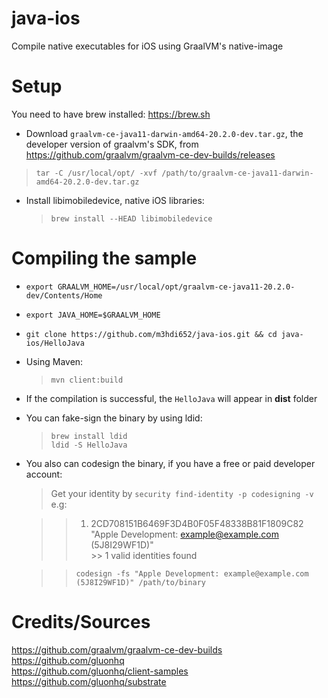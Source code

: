 # java-ios
Compile native executables for iOS using GraalVM's native-image

# Setup
You need to have brew installed: https://brew.sh
* Download `graalvm-ce-java11-darwin-amd64-20.2.0-dev.tar.gz`, the developer version of graalvm's SDK, from https://github.com/graalvm/graalvm-ce-dev-builds/releases
 >`tar -C /usr/local/opt/ -xvf /path/to/graalvm-ce-java11-darwin-amd64-20.2.0-dev.tar.gz`

* Install libimobiledevice, native iOS libraries: <br />
   >`brew install --HEAD libimobiledevice`

# Compiling the sample
* `export GRAALVM_HOME=/usr/local/opt/graalvm-ce-java11-20.2.0-dev/Contents/Home`
* `export JAVA_HOME=$GRAALVM_HOME`
* `git clone https://github.com/m3hdi652/java-ios.git && cd java-ios/HelloJava`
* Using Maven:<br />
    >`mvn client:build`
* If the compilation is successful, the `HelloJava` will appear in **dist** folder
* You can fake-sign the binary by using ldid: <br />
    >`brew install ldid` <br />
    >`ldid -S HelloJava`

* You also can codesign the binary, if you have a free or paid developer account: <br />
    > Get your identity by `security find-identity -p codesigning -v`<br />
    > e.g: <br />

    >>1) 2CD708151B6469F3D4B0F05F48338B81F1809C82 "Apple Development: example@example.com (5J8I29WF1D)" <br />
        >> 1 valid identities found <br />
    
    >>`codesign -fs "Apple Development: example@example.com (5J8I29WF1D)" /path/to/binary`

# Credits/Sources
https://github.com/graalvm/graalvm-ce-dev-builds <br />
https://github.com/gluonhq <br />
https://github.com/gluonhq/client-samples <br />
https://github.com/gluonhq/substrate <br />
